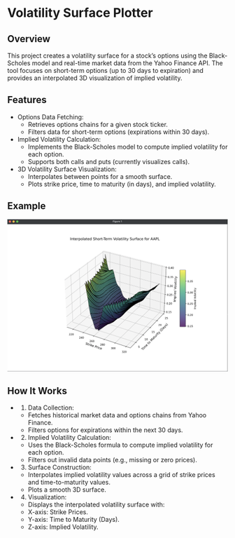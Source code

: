 # Volatility Surface Plotter

## Overview

This project creates a volatility surface for a stock’s options using the Black-Scholes model and real-time market data from the Yahoo Finance API. The tool focuses on short-term options (up to 30 days to expiration) and provides an interpolated 3D visualization of implied volatility.

## Features
- Options Data Fetching:
  - Retrieves options chains for a given stock ticker.
  - Filters data for short-term options (expirations within 30 days).
- Implied Volatility Calculation:
  - Implements the Black-Scholes model to compute implied volatility for each option.
  - Supports both calls and puts (currently visualizes calls).
- 3D Volatility Surface Visualization:
  - Interpolates between points for a smooth surface.
  - Plots strike price, time to maturity (in days), and implied volatility.
 
## Example
![AAPL Volatility Surface](/GraphSS.png?raw=true=)

## How It Works
- 1.	Data Collection:
	- Fetches historical market data and options chains from Yahoo Finance.
  - Filters options for expirations within the next 30 days.
- 2.	Implied Volatility Calculation:
	- Uses the Black-Scholes formula to compute implied volatility for each option.
  - Filters out invalid data points (e.g., missing or zero prices).
- 3.	Surface Construction:
	- Interpolates implied volatility values across a grid of strike prices and time-to-maturity values.
  - Plots a smooth 3D surface.
- 4.	Visualization:
	- Displays the interpolated volatility surface with:
	- X-axis: Strike Prices.
	- Y-axis: Time to Maturity (Days).
	- Z-axis: Implied Volatility.
